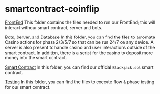 # smartcontract-coinflip

[FrontEnd](FrontEnd\blackjack)
This folder contains the files needed to run our FrontEnd; this will interact withour smart contract, server and bots. 

[Bots, Server, and Database](BackEnd)
In this folder, you can find the files to automate Casino actions for phase 2/3/5/7 so that can be run 24/7 on any device.
A server is also present to handle casino and user interactions outside of the smart contract. 
In addition, there is a script for the casino to deposit more money into the smart contract. 

[Smart Contract](CasinoSmartContract)
In this folder, you can find our official `Blackjack.sol` smart contract. 

[Testing](CasinoTesting)
In this folder, you can find the files to execute flow & phase testing for our smart contract.
